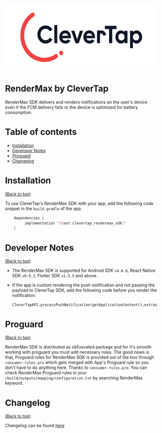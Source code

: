 <p align="center">
  <img src="https://github.com/CleverTap/clevertap-ios-sdk/blob/master/docs/images/clevertap-logo.png" height="220"/>
</p>

# RenderMax by CleverTap

RenderMax SDK delivers and renders notifications on the user's device even if the FCM delivery fails or the device is optimized for battery consumption.

# Table of contents

- [Installation](#installation)
- [Developer Notes](#developer-notes)
- [Proguard](#proguard)
- [Changelog](#changelog)

# Installation

[(Back to top)](#table-of-contents)

To use CleverTap's RenderMax SDK with your app, add the following code snippet in the `build.gradle` of the app.

```groovy
    dependencies {
         implementation "${ext.clevertap_rendermax_sdk}"
    }
```

# Developer Notes

[(Back to top)](#table-of-contents)

* The RenderMax SDK is supported for Android SDK `v4.6.6`, React Native SDK `v0.9.3`, Flutter SDK `v1.5.5` and above.
* If the app is custom rendering the push notification and not passing the payload to CleverTap SDK, add the following code before you render the notification:

  ```
  CleverTapAPI.processPushNotification(getApplicationContext(),extras);
  ```

# Proguard

[(Back to top)](#table-of-contents)

RenderMax SDK is distributed as obfuscated package and for it's smooth working with proguard you must add necessary rules.
The good news is that, Proguard rules for RenderMax SDK is provided out of the box through `consumer-rules.pro` which gets merged with App's Proguard rule so you don't have to do anything here.
Thanks to `consumer-rules.pro`. You can check RenderMax Proguard rules in your `/build/outputs/mapping/configuration.txt` by searching RenderMax keyword.

# Changelog

[(Back to top)](#table-of-contents)

Changelog can be found [here](https://github.com/CleverTap/clevertap-android-sdk/blob/master/docs/CTRENDERMAXCHANGELOG.md)